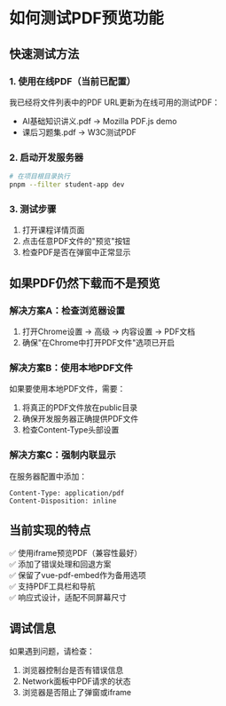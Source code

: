# 如何测试PDF预览功能

## 快速测试方法

### 1. 使用在线PDF（当前已配置）

我已经将文件列表中的PDF URL更新为在线可用的测试PDF：

- AI基础知识讲义.pdf -> Mozilla PDF.js demo
- 课后习题集.pdf -> W3C测试PDF

### 2. 启动开发服务器

```bash
# 在项目根目录执行
pnpm --filter student-app dev
```

### 3. 测试步骤

1. 打开课程详情页面
2. 点击任意PDF文件的"预览"按钮
3. 检查PDF是否在弹窗中正常显示

## 如果PDF仍然下载而不是预览

### 解决方案A：检查浏览器设置

1. 打开Chrome设置 -> 高级 -> 内容设置 -> PDF文档
2. 确保"在Chrome中打开PDF文件"选项已开启

### 解决方案B：使用本地PDF文件

如果要使用本地PDF文件，需要：

1. 将真正的PDF文件放在public目录
2. 确保开发服务器正确提供PDF文件
3. 检查Content-Type头部设置

### 解决方案C：强制内联显示

在服务器配置中添加：

```
Content-Type: application/pdf
Content-Disposition: inline
```

## 当前实现的特点

✅ 使用iframe预览PDF（兼容性最好）  
✅ 添加了错误处理和回退方案  
✅ 保留了vue-pdf-embed作为备用选项  
✅ 支持PDF工具栏和导航  
✅ 响应式设计，适配不同屏幕尺寸

## 调试信息

如果遇到问题，请检查：

1. 浏览器控制台是否有错误信息
2. Network面板中PDF请求的状态
3. 浏览器是否阻止了弹窗或iframe
